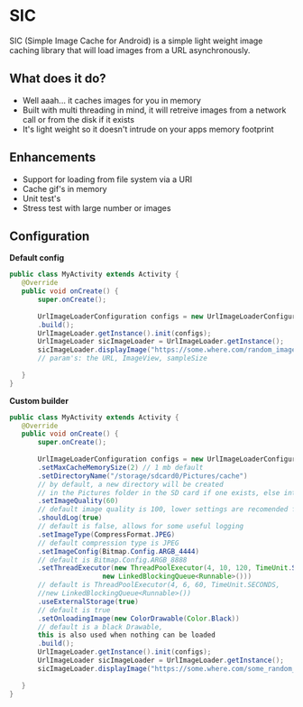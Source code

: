 SIC
===
SIC (Simple Image Cache for Android) is a simple light weight image caching library that will load images from a URL asynchronously.

## What does it do?
* Well aaah... it caches images for you in memory
* Built with multi threading in mind, it will retreive images from a network call or from the disk if it exists
* It's light weight so it doesn't intrude on your apps memory footprint

## Enhancements
* Support for loading from file system via a URI
* Cache gif's in memory
* Unit test's
* Stress test with large number or images
 
## Configuration
 
 **Default config**
 
 ``` java
public class MyActivity extends Activity {
	@Override
	public void onCreate() {
		super.onCreate();
		
		UrlImageLoaderConfiguration configs = new UrlImageLoaderConfiguration.Builder(getApplicationContext())
		.build();
		UrlImageLoader.getInstance().init(configs);
		UrlImageLoader sicImageLoader = UrlImageLoader.getInstance();
		sicImageLoader.displayImage("https://some.where.com/random_image.jpg", someImageView, 4); 
		// param's: the URL, ImageView, sampleSize
		
	}
}
```

 **Custom builder**
 ``` java
public class MyActivity extends Activity {
	@Override
	public void onCreate() {
		super.onCreate();
		
		UrlImageLoaderConfiguration configs = new UrlImageLoaderConfiguration.Builder(getApplicationContext())
		.setMaxCacheMemorySize(2) // 1 mb default
		.setDirectoryName("/storage/sdcard0/Pictures/cache") 
		// by default, a new directory will be created 
		// in the Pictures folder in the SD card if one exists, else internal sotrage is used
		.setImageQuality(60) 
		// default image quality is 100, lower settings are recomended for thumbnails
		.shouldLog(true) 
		// default is false, allows for some useful logging
		.setImageType(CompressFormat.JPEG) 
		// default compression type is JPEG
		.setImageConfig(Bitmap.Config.ARGB_4444) 
		// default is Bitmap.Config.ARGB_8888
		.setThreadExecutor(new ThreadPoolExecutor(4, 10, 120, TimeUnit.SECONDS,
		                new LinkedBlockingQueue<Runnable>()))
		// default is ThreadPoolExecutor(4, 6, 60, TimeUnit.SECONDS, 
		//new LinkedBlockingQueue<Runnable>())
		.useExternalStorage(true)
		// default is true
		.setOnloadingImage(new ColorDrawable(Color.Black)) 
		// default is a black Drawable,
		this is also used when nothing can be loaded
		.build(); 
		UrlImageLoader.getInstance().init(configs);
		UrlImageLoader sicImageLoader = UrlImageLoader.getInstance();
		sicImageLoader.displayImage("https://some.where.com/some_random_image.jpg", someImageView, 4);
		
	}
}
```
